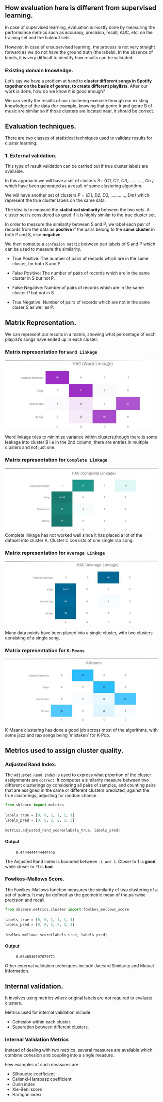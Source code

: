 ## How evaluation here is different from supervised learning.
In case of supervised learning, evaluation is mostly done by measuring the performance metrics such as accuracy, precision, recall, AUC, etc. on the training set and the holdout sets.

However, in case of unsupervised learning, the process is not very straight forward as we do not have the ground truth (the labels). In the absence of labels, it is very diﬃcult to identify how results can be validated.

### Existing domain knowledge.
Let’s say we have a problem at hand to **cluster different songs in Spotify together on the basis of genres, to create different playlists**. After our work is done, how do we know it is good enough?

We can verify the results of our clustering exercise through our existing knowledge of the data (for example, knowing that genre A and genre B of music are similar so if those clusters are located near, it should be correct.


## Evaluation techniques.
There are two classes of statistical techniques used to validate results for cluster learning.

### 1. External validation.
This type of result validation can be carried out if true cluster labels are available.

In this approach we will have a set of clusters
_S= {C1, C2, C3,…………, Cn }_ which have been generated as a result of some clustering algorithm. 

We will have another set of clusters _P = {D1, D2, D3, …………, Dm}_ which represent the true cluster labels on the same data. 

The idea is to measure the **statistical similarity** between the two sets. A cluster set is considered as good if it is highly similar to the true cluster set.

In order to measure the similarity between S and P, we label each pair of records from the data as **positive** if the pairs belong to the **same cluster** in both P and S, else **negative**.

We then compute a `confusion matrix` between pair labels of S and P which can be used to measure the similarity.

- True Positive: The number of pairs of records which are in the same cluster, for both S and P.

- False Positive: The number of pairs of records which are in the same cluster in S but not P.

- False Negative: Number of pairs of records which are in the same cluster P but not in S.

- True Negative: Number of pairs of records which are not in the same cluser S as well as P.

## Matrix Representation.

We can represent our results in a matrix, showing what percentage of each playlist’s songs have ended up in each cluster.

### Matrix representation for `Ward Linkage`
![ward_linkage](inputs/ward_linkage.png)

Ward linkage tries to minimize variance within clusters,though there is some leakage into cluster B i.e in the 2nd column, there are entries in multiple clusters and not just one.


### Matrix representation for `Complete Linkage`
![complete_linkage](inputs/complete_linkage.png)
Complete linkage has not worked well since it has placed a lot of the dataset into cluster A. Cluster C consists of one single rap song.

### Matrix representation for `Average Linkage`
![average_linkage](inputs/average_linkage.png)

Many data points have been placed into a single cluster, with two clusters consisting of a single song.

### Matrix representation for `K-Means`
![k-means](inputs/K-Means.png)

K-Means clustering has done a good job across most of the algorithms, with some jazz and rap songs being ‘mistaken’ for K-Pop.


## Metrics used to assign cluster quality.

### Adjusted Rand Index.
The `Adjusted Rand Index` is used to express what prportion of the cluster assignments are `correct`. It computes a similarity measure between two different clusterings by considering all pairs of samples, and counting pairs that are assigned in the same or different clusters predicted, against the true clusterings, adjusting for random chance.

```python
from sklearn import metrics

labels_true = [0, 0, 1, 1, 1, 1]
labels_pred = [0, 0, 2, 2, 3, 3]

metrics.adjusted_rand_score(labels_true, labels_pred)
```
#### Output

```text
     0.4444444444444445
```

The Adjusted Rand index is bounded between `-1 and 1`. Closer to 1 is **good**, while closer to -1 is **bad**.


### Fowlkes-Mallows Score.
The Fowlkes-Mallows function measures the similarity of two clustering of a set of points. It may be defined as the geometric mean of the pairwise precision and recall.

```python
from sklearn.metrics.cluster import fowlkes_mellows_score

labels_true = [0, 0, 1, 1, 1, 1]
labels_pred = [0, 0, 2, 2, 3, 3]

fowlkes_mellows_score(labels_true, labels_pred)

```
#### Output

```text
     0.6546536707079771
```

Other external validation techniques include Jaccard Similarity and Mutual Information.

## Internal validation.
It involves using metrics where original labels are not required to evaluate clusters.

Metrics used for internal validation include:
- Cohesion within each cluster.
- Separation between different clusters.

### Internal Validation Metrics
Instead of dealing with two metrics, several measures are available which combine cohesion and coupling into a single measure. 

Few examples of such measures are:
- Silhouette coefficient
- Calisnki-Harabasz coefficient
- Dunn index
- Xie-Beni score
- Hartigan index